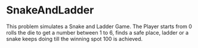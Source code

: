 # SnakeAndLadder
This problem simulates a Snake and Ladder Game. The Player starts from 0 rolls the die to get a number between 1 to 6, finds a safe place, ladder or a snake keeps doing till the winning spot 100 is achieved.
